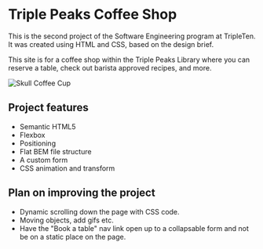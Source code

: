 # Triple Peaks Coffee Shop

This is the second project of the Software Engineering program at TripleTen. It was created using HTML and CSS, based on the design brief.

This site is for a coffee shop within the Triple Peaks Library where you can reserve a table, check out barista approved recipes, and more. 

![Skull Coffee Cup](https://media3.giphy.com/media/v1.Y2lkPTc5MGI3NjExaTBzN2Vhcnc3ZDV4dzI0N2M4OXk5ZWUycTRxZ2M1dDJ3N2ZhaDM2cyZlcD12MV9pbnRlcm5hbF9naWZfYnlfaWQmY3Q9Zw/3nbxypT20Ulmo/giphy.gif)

## Project features

- Semantic HTML5
- Flexbox
- Positioning
- Flat BEM file structure
- A custom form
- CSS animation and transform

## Plan on improving the project

- Dynamic scrolling down the page with CSS code.
- Moving objects, add gifs etc.
- Have the "Book a table" nav link open up to a collapsable form and not be on a static place on the page.
